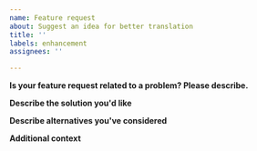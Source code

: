 ```yaml
---
name: Feature request
about: Suggest an idea for better translation
title: ''
labels: enhancement
assignees: ''

---
```

<!-- Read a guide on [opening issues](https://opensource.guide/how-to-contribute/#opening-an-issue) -->
**Is your feature request related to a problem? Please describe.**

<!--  A clear and concise description of what the problem is. Ex. I'm always frustrated when [...] -->

**Describe the solution you'd like**

<!-- A clear and concise description of what you want to happen. -->

**Describe alternatives you've considered**

<!-- A clear and concise description of any alternative solutions or features you've considered. -->

**Additional context**

<!-- Add any other context or screenshots about the feature request here. -->
